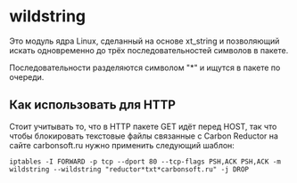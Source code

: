 wildstring
==========
Это модуль ядра Linux, сделанный на основе xt_string и позволяющий искать одновременно до трёх последовательностей символов в пакете.

Последовательности разделяются символом "*" и ищутся в пакете по очереди.

## Как использовать для HTTP

Стоит учитывать то, что в HTTP пакете GET идёт перед HOST, так что чтобы блокировать текстовые файлы связанные с Carbon Reductor на сайте carbonsoft.ru нужно применить следующий шаблон:
```
iptables -I FORWARD -p tcp --dport 80 --tcp-flags PSH,ACK PSH,ACK -m wildstring --wildstring "reductor*txt*carbonsoft.ru" -j DROP
```
